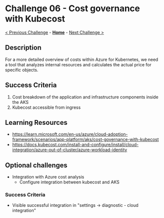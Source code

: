 # Challenge 06 - Cost governance with Kubecost

 [< Previous Challenge](./challenge05.md) - **[Home](README.md)** - [Next Challenge >](./challenge07.md)

## Description

For a more detailed overview of costs within Azure for Kubernetes, we need a tool that analyzes internal resources and calculates the actual price for specific objects.

## Success Criteria

1. Cost breakdown of the application and infrastructure components inside the AKS
2. Kubecost accessible from ingress


## Learning Resources

- https://learn.microsoft.com/en-us/azure/cloud-adoption-framework/scenarios/app-platform/aks/cost-governance-with-kubecost
- https://docs.kubecost.com/install-and-configure/install/cloud-integration/azure-out-of-cluster/azure-workload-identity
  

## Optional challenges

* Integration with Azure cost analysis
    - Configure integration between kubecost and AKS

### Success Criteria
- Visible successful integration in "settings -> diagnostic - cloud integration"
